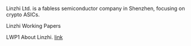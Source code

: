 Linzhi Ltd. is a fabless semiconductor company in Shenzhen,
focusing on crypto ASICs.

Linzhi Working Papers

LWP1 About Linzhi.
<a href="https://linzhi.io">link</a>

